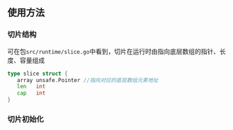 ## 使用方法

### 切片结构

可在包`src/runtime/slice.go`中看到，切片在运行时由指向底层数组的指针、长度、容量组成

```go
type slice struct {
   array unsafe.Pointer //指向对应的底层数组元素地址
   len   int
   cap   int
}
```

### 切片初始化

